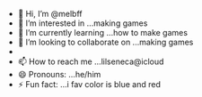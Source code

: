 - 👋 Hi, I’m @melbff
- 👀 I’m interested in ...making games
- 🌱 I’m currently learning ...how to make games
- 💞️ I’m looking to collaborate on ...making games
- 
- 📫 How to reach me ...lilseneca@icloud
- 😄 Pronouns: ...he/him
- ⚡ Fun fact: ...i fav color is blue and red

<!---
melbff/melbff is a ✨ special ✨ repository because its `README.md` (this file) appears on your GitHub profile.
You can click the Preview link to take a look at your changes.
--->
